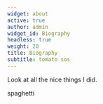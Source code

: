 ```yaml
---
widget: about
active: true
author: admin
widget_id: Biography
headless: true
weight: 20
title: Biography
subtitle: tomato sos
---
```

Look at all the nice things I did. 

spaghetti